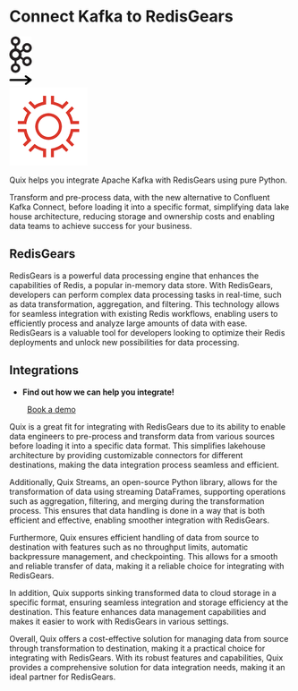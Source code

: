 # Connect Kafka to RedisGears

<div class="connect-images cards blog-grid-card" markdown>
<div>
<img src="../images/kafka_logo.png" width="40px" />
</div>
<div>
<img src="../images/arrow.svg" width="40px" />
</div>
<div>
<img src="./images/redisgears_1.jpg" />
</div>
</div>

Quix helps you integrate Apache Kafka with RedisGears using pure Python.

Transform and pre-process data, with the new alternative to Confluent Kafka Connect, before loading it into a specific format, simplifying data lake house architecture, reducing storage and ownership costs and enabling data teams to achieve success for your business.

## RedisGears

RedisGears is a powerful data processing engine that enhances the capabilities of Redis, a popular in-memory data store. With RedisGears, developers can perform complex data processing tasks in real-time, such as data transformation, aggregation, and filtering. This technology allows for seamless integration with existing Redis workflows, enabling users to efficiently process and analyze large amounts of data with ease. RedisGears is a valuable tool for developers looking to optimize their Redis deployments and unlock new possibilities for data processing.

## Integrations

<div class="grid cards" markdown>

- __Find out how we can help you integrate!__

    <a class="md-button md-button--primary" href="https://share.hsforms.com/1iW0TmZzKQMChk0lxd_tGiw4yjw2?__hstc=175542013.2303933fbd746c0ac86d9ccbe9bc9100.1728383268831.1729603416735.1729620918855.31&__hssc=175542013.1.1729620918855&__hsfp=2132701734" target="_blank" style="margin:.5rem;">Book a demo</a>

</div>


Quix is a great fit for integrating with RedisGears due to its ability to enable data engineers to pre-process and transform data from various sources before loading it into a specific data format. This simplifies lakehouse architecture by providing customizable connectors for different destinations, making the data integration process seamless and efficient.

Additionally, Quix Streams, an open-source Python library, allows for the transformation of data using streaming DataFrames, supporting operations such as aggregation, filtering, and merging during the transformation process. This ensures that data handling is done in a way that is both efficient and effective, enabling smoother integration with RedisGears.

Furthermore, Quix ensures efficient handling of data from source to destination with features such as no throughput limits, automatic backpressure management, and checkpointing. This allows for a smooth and reliable transfer of data, making it a reliable choice for integrating with RedisGears.

In addition, Quix supports sinking transformed data to cloud storage in a specific format, ensuring seamless integration and storage efficiency at the destination. This feature enhances data management capabilities and makes it easier to work with RedisGears in various settings.

Overall, Quix offers a cost-effective solution for managing data from source through transformation to destination, making it a practical choice for integrating with RedisGears. With its robust features and capabilities, Quix provides a comprehensive solution for data integration needs, making it an ideal partner for RedisGears.

